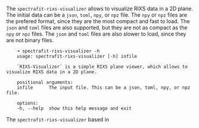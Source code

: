 The `spectrafit-rixs-visualizer` allows to visualize RIXS data in a 2D plane.
The initial data can be a `json`, `toml`, `npy`, or `npz` file. The `npy` or
`npz` files are the prefered format, since they are the most compact and
fast to load. The `json` and `toml` files are also supported, but they are
not as compact as the `npy` or `npz` files. The `json` and `toml` files
are also slower to load, since they are not binary files.

```shell
    ➜ spectrafit-rixs-visualizer -h
    usage: spectrafit-rixs-visualizer [-h] infile

    `RIXS-Visualizer` is a simple RIXS plane viewer, which allows to visualize RIXS data in a 2D plane.

    positional arguments:
    infile      The input file. This can be a json, toml, npy, or npz file.

    options:
    -h, --help  show this help message and exit
```

The `spectrafit-rixs-visualizer` based in
